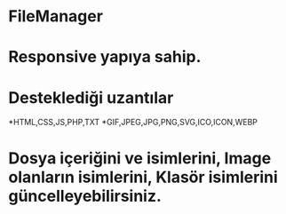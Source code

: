 # FileManager
# Responsive yapıya sahip.
# Desteklediği uzantılar
  *HTML,CSS,JS,PHP,TXT
  *GIF,JPEG,JPG,PNG,SVG,ICO,ICON,WEBP
# Dosya içeriğini ve isimlerini, Image olanların isimlerini, Klasör isimlerini güncelleyebilirsiniz.
